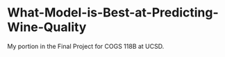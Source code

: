 # What-Model-is-Best-at-Predicting-Wine-Quality
My portion in the Final Project for COGS 118B at UCSD.
